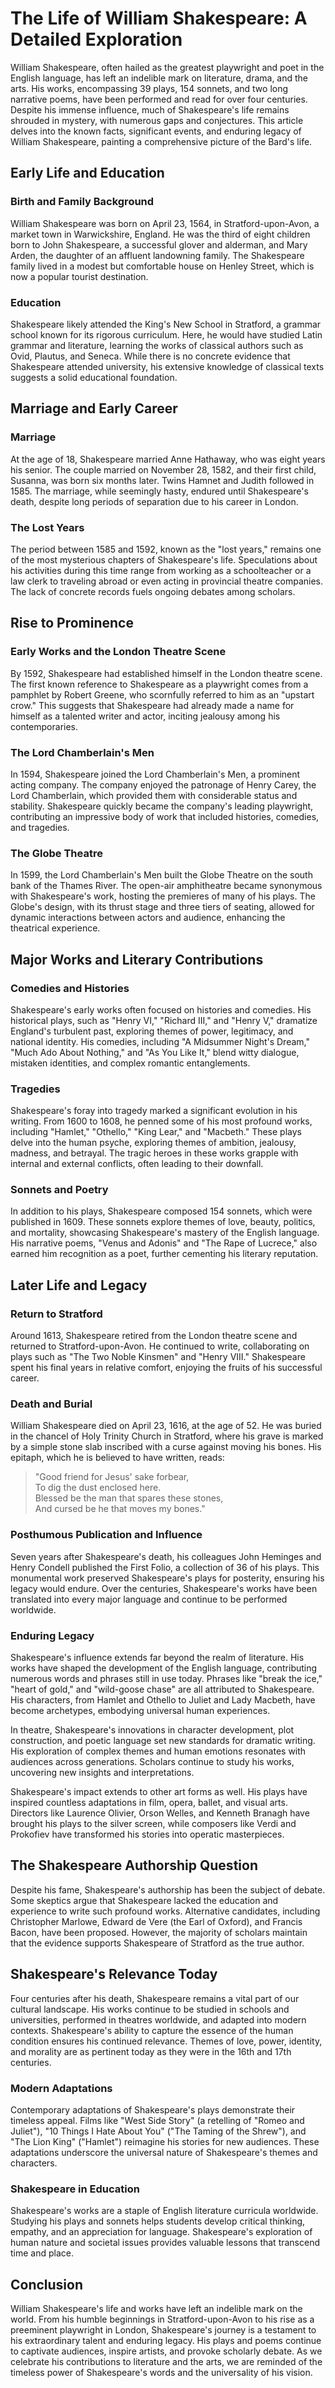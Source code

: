 # The Life of William Shakespeare: A Detailed Exploration

William Shakespeare, often hailed as the greatest playwright and poet in the English language, has left an indelible mark on literature, drama, and the arts. His works, encompassing 39 plays, 154 sonnets, and two long narrative poems, have been performed and read for over four centuries. Despite his immense influence, much of Shakespeare's life remains shrouded in mystery, with numerous gaps and conjectures. This article delves into the known facts, significant events, and enduring legacy of William Shakespeare, painting a comprehensive picture of the Bard's life.

## Early Life and Education

### Birth and Family Background

William Shakespeare was born on April 23, 1564, in Stratford-upon-Avon, a market town in Warwickshire, England. He was the third of eight children born to John Shakespeare, a successful glover and alderman, and Mary Arden, the daughter of an affluent landowning family. The Shakespeare family lived in a modest but comfortable house on Henley Street, which is now a popular tourist destination.

### Education

Shakespeare likely attended the King's New School in Stratford, a grammar school known for its rigorous curriculum. Here, he would have studied Latin grammar and literature, learning the works of classical authors such as Ovid, Plautus, and Seneca. While there is no concrete evidence that Shakespeare attended university, his extensive knowledge of classical texts suggests a solid educational foundation.

## Marriage and Early Career

### Marriage

At the age of 18, Shakespeare married Anne Hathaway, who was eight years his senior. The couple married on November 28, 1582, and their first child, Susanna, was born six months later. Twins Hamnet and Judith followed in 1585. The marriage, while seemingly hasty, endured until Shakespeare's death, despite long periods of separation due to his career in London.

### The Lost Years

The period between 1585 and 1592, known as the "lost years," remains one of the most mysterious chapters of Shakespeare's life. Speculations about his activities during this time range from working as a schoolteacher or a law clerk to traveling abroad or even acting in provincial theatre companies. The lack of concrete records fuels ongoing debates among scholars.

## Rise to Prominence

### Early Works and the London Theatre Scene

By 1592, Shakespeare had established himself in the London theatre scene. The first known reference to Shakespeare as a playwright comes from a pamphlet by Robert Greene, who scornfully referred to him as an "upstart crow." This suggests that Shakespeare had already made a name for himself as a talented writer and actor, inciting jealousy among his contemporaries.

### The Lord Chamberlain's Men

In 1594, Shakespeare joined the Lord Chamberlain's Men, a prominent acting company. The company enjoyed the patronage of Henry Carey, the Lord Chamberlain, which provided them with considerable status and stability. Shakespeare quickly became the company's leading playwright, contributing an impressive body of work that included histories, comedies, and tragedies.

### The Globe Theatre

In 1599, the Lord Chamberlain's Men built the Globe Theatre on the south bank of the Thames River. The open-air amphitheatre became synonymous with Shakespeare's work, hosting the premieres of many of his plays. The Globe's design, with its thrust stage and three tiers of seating, allowed for dynamic interactions between actors and audience, enhancing the theatrical experience.

## Major Works and Literary Contributions

### Comedies and Histories

Shakespeare's early works often focused on histories and comedies. His historical plays, such as "Henry VI," "Richard III," and "Henry V," dramatize England's turbulent past, exploring themes of power, legitimacy, and national identity. His comedies, including "A Midsummer Night's Dream," "Much Ado About Nothing," and "As You Like It," blend witty dialogue, mistaken identities, and complex romantic entanglements.

### Tragedies

Shakespeare's foray into tragedy marked a significant evolution in his writing. From 1600 to 1608, he penned some of his most profound works, including "Hamlet," "Othello," "King Lear," and "Macbeth." These plays delve into the human psyche, exploring themes of ambition, jealousy, madness, and betrayal. The tragic heroes in these works grapple with internal and external conflicts, often leading to their downfall.

### Sonnets and Poetry

In addition to his plays, Shakespeare composed 154 sonnets, which were published in 1609. These sonnets explore themes of love, beauty, politics, and mortality, showcasing Shakespeare's mastery of the English language. His narrative poems, "Venus and Adonis" and "The Rape of Lucrece," also earned him recognition as a poet, further cementing his literary reputation.

## Later Life and Legacy

### Return to Stratford

Around 1613, Shakespeare retired from the London theatre scene and returned to Stratford-upon-Avon. He continued to write, collaborating on plays such as "The Two Noble Kinsmen" and "Henry VIII." Shakespeare spent his final years in relative comfort, enjoying the fruits of his successful career.

### Death and Burial

William Shakespeare died on April 23, 1616, at the age of 52. He was buried in the chancel of Holy Trinity Church in Stratford, where his grave is marked by a simple stone slab inscribed with a curse against moving his bones. His epitaph, which he is believed to have written, reads:

> "Good friend for Jesus' sake forbear,  
> To dig the dust enclosed here.  
> Blessed be the man that spares these stones,  
> And cursed be he that moves my bones."

### Posthumous Publication and Influence

Seven years after Shakespeare's death, his colleagues John Heminges and Henry Condell published the First Folio, a collection of 36 of his plays. This monumental work preserved Shakespeare's plays for posterity, ensuring his legacy would endure. Over the centuries, Shakespeare's works have been translated into every major language and continue to be performed worldwide.

### Enduring Legacy

Shakespeare's influence extends far beyond the realm of literature. His works have shaped the development of the English language, contributing numerous words and phrases still in use today. Phrases like "break the ice," "heart of gold," and "wild-goose chase" are all attributed to Shakespeare. His characters, from Hamlet and Othello to Juliet and Lady Macbeth, have become archetypes, embodying universal human experiences.

In theatre, Shakespeare's innovations in character development, plot construction, and poetic language set new standards for dramatic writing. His exploration of complex themes and human emotions resonates with audiences across generations. Scholars continue to study his works, uncovering new insights and interpretations.

Shakespeare's impact extends to other art forms as well. His plays have inspired countless adaptations in film, opera, ballet, and visual arts. Directors like Laurence Olivier, Orson Welles, and Kenneth Branagh have brought his plays to the silver screen, while composers like Verdi and Prokofiev have transformed his stories into operatic masterpieces.

## The Shakespeare Authorship Question

Despite his fame, Shakespeare's authorship has been the subject of debate. Some skeptics argue that Shakespeare lacked the education and experience to write such profound works. Alternative candidates, including Christopher Marlowe, Edward de Vere (the Earl of Oxford), and Francis Bacon, have been proposed. However, the majority of scholars maintain that the evidence supports Shakespeare of Stratford as the true author.

## Shakespeare's Relevance Today

Four centuries after his death, Shakespeare remains a vital part of our cultural landscape. His works continue to be studied in schools and universities, performed in theatres worldwide, and adapted into modern contexts. Shakespeare's ability to capture the essence of the human condition ensures his continued relevance. Themes of love, power, identity, and morality are as pertinent today as they were in the 16th and 17th centuries.

### Modern Adaptations

Contemporary adaptations of Shakespeare's plays demonstrate their timeless appeal. Films like "West Side Story" (a retelling of "Romeo and Juliet"), "10 Things I Hate About You" ("The Taming of the Shrew"), and "The Lion King" ("Hamlet") reimagine his stories for new audiences. These adaptations underscore the universal nature of Shakespeare's themes and characters.

### Shakespeare in Education

Shakespeare's works are a staple of English literature curricula worldwide. Studying his plays and sonnets helps students develop critical thinking, empathy, and an appreciation for language. Shakespeare's exploration of human nature and societal issues provides valuable lessons that transcend time and place.

## Conclusion

William Shakespeare's life and works have left an indelible mark on the world. From his humble beginnings in Stratford-upon-Avon to his rise as a preeminent playwright in London, Shakespeare's journey is a testament to his extraordinary talent and enduring legacy. His plays and poems continue to captivate audiences, inspire artists, and provoke scholarly debate. As we celebrate his contributions to literature and the arts, we are reminded of the timeless power of Shakespeare's words and the universality of his vision.
```